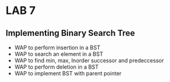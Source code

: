 # LAB 7

## Implementing Binary Search Tree
- WAP to perform insertion in a BST
- WAP to search an element in a BST
- WAP to find min, max, Inorder successor and predeccessor
- WAP to perform deletion in a BST
- WAP to implement BST with parent pointer
